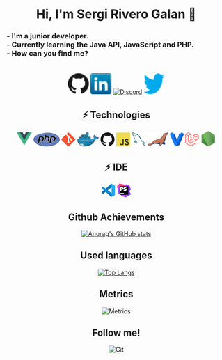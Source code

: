  

<h1 align="center">Hi, I'm Sergi Rivero Galan 👋</h1>

<h3> 
- I'm a junior developer.<br>
- Currently learning the Java API, JavaScript and PHP. <br> 
- How can you find me? <br><br>
</h3>

<p align="center">
  <a href="https://github.com/sriverogalan"><img alt="GitHub" title="GitHub" height="48" width="48" src="icons/github.png"></a>
  <a href="https://www.linkedin.com/in/sergi-rivero-gal%C3%A1n-064aa721b/"><img alt="LinkedIn" title="LinkedIn" height="48" width="48" src="icons/linkedin.png"></a> 
  <a href="https://discord.gg/Ep6pdRYh2H"><img alt="Discord" title="Discord" height="48" width="48" src="https://raw.githubusercontent.com/peterthehan/peterthehan/master/assets/discord.svg"></a>
  <a href="https://twitter.com/s_rg_"><img alt="Twitter" title="Twitter" height="48" width="48" src="icons/twitter.png"></a> 
</p> 
 

<div align="center">
 
## ⚡ Technologies 
 
<div align="auto">
<a href="https://vuejs.org/" title="vue.js"><img height="35" src="https://raw.githubusercontent.com/github/explore/80688e429a7d4ef2fca1e82350fe8e3517d3494d/topics/vue/vue.png"></a>   
<a href="https://www.php.net/" title="PHP"><img src="icons/php.png" /></a>
<a href="https://git-scm.com/" title="Git"><img src="icons/git.png" /></a>
<a href="https://www.docker.com/" title="Docker"><img src="icons/docker.png" /></a>
<a href="https://github.com/" title="GitHub"><img src="icons/github.png" /></a>   
<a href="https://en.wikipedia.org/wiki/JavaScript" title="JavaScript"><img src="icons/javascript.png" /></a> 
<a href="https://www.mysql.com/" title="MySQL"><img src="icons/mysql.png" /></a>
<a href="https://mariadb.org/" title="MariaDB"><img src="icons/mariadb.png" /></a>
<a href="https://www.vagrantup.com/" title="Vagrant"><img src="icons/vagrant.png" /></a>
<a href="https://laravel.com/" title="Laravel"><img src="icons/laravel.png"/></a>
<a href="https://nodejs.org/en/"  title="Node.js"><img height="35" src="https://raw.githubusercontent.com/github/explore/80688e429a7d4ef2fca1e82350fe8e3517d3494d/topics/nodejs/nodejs.png"></a> 
 </div>

## ⚡ IDE
<a href="https://code.visualstudio.com/" title="Visual Studio Code"><img src="icons/vscode.png" /></a> 
<a href="https://www.jetbrains.com/phpstorm/" title="PHPStorm"><img src="icons/phpstorm.png" /></a>
  
## Github Achievements

[![Anurag's GitHub stats](https://github-readme-stats.vercel.app/api?username=sriverogalan&count_private=true&show_icons=true&theme=tokyonight)](https://github.com/anuraghazra/github-readme-stats)

## Used languages

[![Top Langs](https://github-readme-stats.vercel.app/api/top-langs/?username=sriverogalan&theme=tokyonight&langs_count=8)](https://github.com/anuraghazra/github-readme-stats)

## Metrics

![Metrics](https://metrics.lecoq.io/sriverogalan?template=classic&repositories.forks=true&base.metadata=0&languages=1&followup=1&languages.limit=8&languages.sections=most-used&languages.colors=github&languages.threshold=0%25&languages.indepth=false&languages.recent.load=300&languages.recent.days=14&followup.sections=repositories&config.timezone=America%2FPanama&config.padding=0%2C%2015%25)

## Follow me! 
![Git](https://img.shields.io/github/followers/sriverogalan?style=social)
 
</div>
</div>
